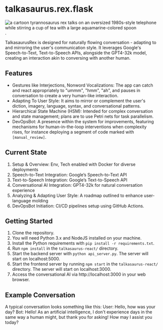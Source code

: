 # talkasaurus.rex.flask

![a cartoon tyrannosaurus rex talks on an oversized 1980s-style telephone while stirring a cup of tea with a large aquamarine-colored spoon](talkasaurus-rex.png?raw=true "TalkasaurusRex"). 

TalkasaurusRex is designed for naturally flowing conversation - adapting to and mirroring the user's communication style. It leverages Google's Speech-to-Text, Text-to-Speech APIs, alongside the GPT4-32k model, creating an interaction akin to conversing with another human.

## Features
- Gestures like Interjections, Nonword Vocalizations: The app can catch and react appropriately to "ummm", "hmm", "ah", and pauses in conversation to create a very human-like interaction.
- Adapting To User Style: It aims to mirror or complement the user's diction, imagery, language, syntax, and conversational patterns.
- Hierarchical State Machine (HSM): Intended for complex conversation and state management; plans are to use Petri nets for task parallelism.
- DevOpsBot: A presence within the system for improvements, featuring mechanisms for human-in-the-loop interventions when complexity rises, for instance deploying a segment of code marked with `[manual_review]`.

## Current State
1. Setup & Overview: Env, Tech enabled with Docker for diverse deployments
2. Speech-to-Text Integration: Google’s Speech-to-Text API
3. Text-to-Speech Integration: Google’s Text-to-Speech API
4. Conversational AI Integration: GPT4-32k for natural conversation experience
5. Analyzing & Adapting User Style: A roadmap outlined to enhance user-language molding  
6. DevOpsBot Initiation: CI/CD pipelines setup using GitHub Actions.

## Getting Started
1. Clone the repository.
2. You will need Python 3.x and NodeJS installed on your machine.
3. Install the Python requirements with `pip install -r requirements.txt`.
4. Run `npm install` in the `talkasaurus-react/` directory.
5. Start the backend server with `python api_server.py`. The server will start on localhost:5000.
6. Start the frontend server by running `npm start` in the `talkasaurus-react/` directory. The server will start on localhost:3000.
7. Access the conversational AI via http://localhost:3000 in your web browser.

## Example Conversation
A typical conversation looks something like this:
User: Hello, how was your day?
Bot: Hello! As an artificial intelligence, I don't experience days in the same way a human might, but thank you for asking! How may I assist you today?
